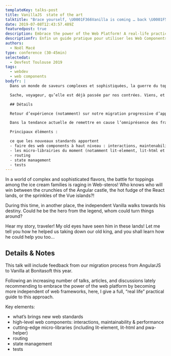```yaml
---
templateKey: talks-post
title: VanillaJS  state of the art
talktitle: "Brace yourself, \U0001F366Vanilla is coming … back \U0001F576!"
date: 2019-07-08T12:43:57.489Z
featuredpost: true
description: Embrace the power of the Web Platform! A real-life practical guide.
descriptionfr: Enfin un guide pratique pour utiliser les Web Components dans la vraie vie !
authors:
  - Noël Macé
type: conference (30-45min)
selectedat:
  - Devfest Toulouse 2019
tags:
  - webdev
  - web components
bodyfr: |
  Dans un monde de saveurs complexes et sophistiquées, la guerre du toping fait rage à Web-steros ! Face au champs de bataille, les pronostiques vont bon train pour savoir qui l’emportera entre le crunchy Angulaire, le fondant Reactifs et le décoratif Vue. Durant ce temps, loin de ces vicissitudes, la petite saveur basique vanille avance encore et toujours vers son destin. S’agirait-il du héro de la légende, susceptible de renverser le destin de ce monde sans heurts ?

  Sache, voyageur, qu’elle est déjà passée par nos contrées. Viens, et écoute son histoire. Laisse moi te raconter comment elle nous a permis de renverser notre vieux roi, et tu saura enfin ce qui se prépare pour ton royaume.

  ## Détails

  Retour d’expérience (notamment) sur notre migration progressive d’app complexe (avec entre autre du AngularJS, et oui…) vers du vanilla chez BonitaSoft.

  Dans la tendance actuelle de remettre en cause l’omniprésence des frameworks web, je m’attache durant ce talk à présenter les nouvelles approches possibles en vanilla.

  Principaux éléments :

  ce que les nouveaux standards apportent
  - faire des web components à haut niveau : interactions, maintenabilité et performances
  - les micro-librairies du moment (notamment lit-element, lit-html et pwa-helpers) et leur utilité
  - routing
  - state management
  - tests
---
```


In a world of complex and sophisticated flavors, the battle for toppings among
the ice cream families is raging in Web-steros! Who knows who will win between
the crunchies of the Angular castle, the hot fudge of the React lands, or the
sprinkles of the Vue islands?!

During this time, in another place, the independent Vanilla walks towards his
destiny. Could he be the hero from the legend, whom could turn things around?

Hear my story, traveler! My old eyes have seen him in these lands! Let me tell
you how he helped us taking down our old king, and you shall learn how he
could help you too...

## Details & Notes

This talk will include feedback from our migration process from AngularJS to Vanilla at Bonitasoft this year.

Following an increasing number of talks, articles, and discussions lately recommending to embrace the power of the web platform by becoming more independent of web frameworks, here, I give a full, “real life” practical guide to this approach.

Key elements:

- what’s brings new web standards
- high-level web components: interactions, maintainability & performance
- cutting-edge micro-libraries (including lit-element, lit-html and pwa-helper)
- routing
- state management
- tests
